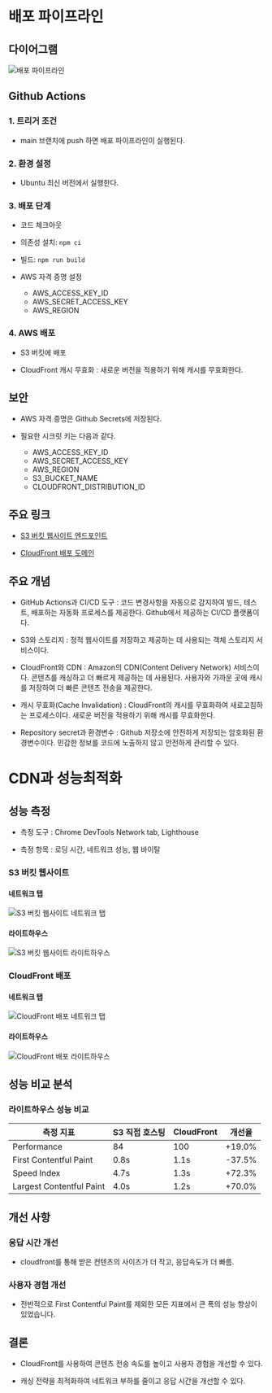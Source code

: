 # 배포 파이프라인

## 다이어그램

![배포 파이프라인](https://i.postimg.cc/3r0j2FYg/deployment-diagram.png)

## Github Actions

### 1. 트리거 조건

- main 브랜치에 push 하면 배포 파이프라인이 실행된다.

### 2. 환경 설정

- Ubuntu 최신 버전에서 실행한다.

### 3. 배포 단계

- 코드 체크아웃

- 의존성 설치: `npm ci`

- 빌드: `npm run build`

- AWS 자격 증명 설정
  - AWS_ACCESS_KEY_ID
  - AWS_SECRET_ACCESS_KEY
  - AWS_REGION

### 4. AWS 배포

- S3 버킷에 배포

- CloudFront 캐시 무효화 : 새로운 버전을 적용하기 위해 캐시를 무효화한다.

## 보안

- AWS 자격 증명은 Github Secrets에 저장된다.

- 필요한 시크릿 키는 다음과 같다.
  - AWS_ACCESS_KEY_ID
  - AWS_SECRET_ACCESS_KEY
  - AWS_REGION
  - S3_BUCKET_NAME
  - CLOUDFRONT_DISTRIBUTION_ID

## 주요 링크

- [S3 버킷 웹사이트 엔드포인트](http://hanghae-taylor.s3-website-ap-southeast-2.amazonaws.com)

- [CloudFront 배포 도메인](https://dtmh4286aohmb.cloudfront.net)

## 주요 개념

- GitHub Actions과 CI/CD 도구
  : 코드 변경사항을 자동으로 감지하여 빌드, 테스트, 배포하는 자동화 프로세스를 제공한다. Github에서 제공하는 CI/CD 플랫폼이다.

- S3와 스토리지
  : 정적 웹사이트를 저장하고 제공하는 데 사용되는 객체 스토리지 서비스이다.

- CloudFront와 CDN
  : Amazon의 CDN(Content Delivery Network) 서비스이다. 콘텐츠를 캐싱하고 더 빠르게 제공하는 데 사용된다. 사용자와 가까운 곳에 캐시를 저장하여 더 빠른 콘텐츠 전송을 제공한다.

- 캐시 무효화(Cache Invalidation)
  : CloudFront의 캐시를 무효화하여 새로고침하는 프로세스이다. 새로운 버전을 적용하기 위해 캐시를 무효화한다.

- Repository secret과 환경변수
  : Github 저장소에 안전하게 저장되는 암호화된 환경변수이다. 민감한 정보를 코드에 노출하지 않고 안전하게 관리할 수 있다.

# CDN과 성능최적화

## 성능 측정

- 측정 도구 : Chrome DevTools Network tab, Lighthouse

- 측정 항목 : 로딩 시간, 네트워크 성능, 웹 바이탈

### S3 버킷 웹사이트

#### 네트워크 탭

![S3 버킷 웹사이트 네트워크 탭](https://i.postimg.cc/50nz10wS/Pasted-Graphic-4.png)

#### 라이트하우스

![S3 버킷 웹사이트 라이트하우스](https://i.postimg.cc/htT7vMLj/Pasted-Graphic-2.png)

### CloudFront 배포

#### 네트워크 탭

![CloudFront 배포 네트워크 탭](https://i.postimg.cc/PqHvwZyM/Pasted-Graphic-5.png)

#### 라이트하우스

![CloudFront 배포 라이트하우스](https://i.postimg.cc/SsNXZhw2/Pasted-Graphic-3.png)

## 성능 비교 분석

### 라이트하우스 성능 비교

| 측정 지표                | S3 직접 호스팅 | CloudFront | 개선율 |
| ------------------------ | -------------- | ---------- | ------ |
| Performance              | 84             | 100        | +19.0% |
| First Contentful Paint   | 0.8s           | 1.1s       | -37.5% |
| Speed Index              | 4.7s           | 1.3s       | +72.3% |
| Largest Contentful Paint | 4.0s           | 1.2s       | +70.0% |

## 개선 사항

### 응답 시간 개선

- cloudfront를 통해 받은 컨텐츠의 사이즈가 더 작고, 응답속도가 더 빠름.

### 사용자 경험 개선

- 전반적으로 First Contentful Paint를 제외한 모든 지표에서 큰 폭의 성능 향상이 있었습니다.

## 결론

- CloudFront를 사용하여 콘텐츠 전송 속도를 높이고 사용자 경험을 개선할 수 있다.

- 캐싱 전략을 최적화하여 네트워크 부하를 줄이고 응답 시간을 개선할 수 있다.

